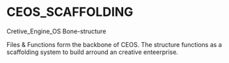 # CEOS_SCAFFOLDING

Cretive_Engine_OS Bone-structure

Files & Functions form the backbone of CEOS.
The structure functions as a scaffolding system to build arround an creative enteerprise.



